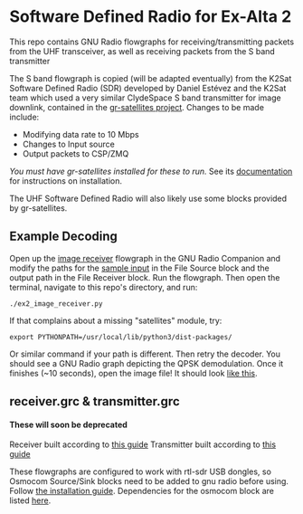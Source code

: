 # Software Defined Radio for Ex-Alta 2
This repo contains GNU Radio flowgraphs for receiving/transmitting packets from the UHF transceiver, as well as receiving packets from the S band transmitter

The S band flowgraph is copied (will be adapted eventually) from the K2Sat Software Defined Radio (SDR) developed by Daniel Estévez and the K2Sat team which used a very similar ClydeSpace S band transmitter for image downlink, contained in the [gr-satellites project](https://github.com/daniestevez/gr-satellites). Changes to be made include: 
- Modifying data rate to 10 Mbps 
- Changes to Input source 
- Output packets to CSP/ZMQ

*You must have gr-satellites installed for these to run.* See its [documentation](gr-satellites.readthedocs.io/en/latest/installation.html) for instructions on installation.

The UHF Software Defined Radio will also likely use some blocks provided by gr-satellites.

## Example Decoding
Open up the [image receiver](ex2_image_receiver.grc) flowgraph in the GNU Radio Companion and modify the paths for the [sample input](drive.google.com/file/d/1K6GL-I2AjZtcWA-4pOFsTMeyn3PUM74F/view) in the File Source block and the output path in the File Receiver block. Run the flowgraph. Then open the terminal, navigate to this repo's directory, and run:
```
./ex2_image_receiver.py
```
If that complains about a missing "satellites" module, try:
```
export PYTHONPATH=/usr/local/lib/python3/dist-packages/
```
Or similar command if your path is different. Then retry the decoder. You should see a GNU Radio graph depicting the QPSK demodulation. Once it finishes (~10 seconds), open the image file! It should look [like this](https://destevez.net/wp-content/uploads/2018/07/image_0.jpg).


## receiver.grc & transmitter.grc
#### These will soon be deprecated
Receiver built according to [this guide](https://nccgroup.github.io/RFTM/fsk_receiver.html)
Transmitter built according to [this guide](https://nccgroup.github.io/RFTM/fsk_transmitter.html)

These flowgraphs are configured to work with rtl-sdr USB dongles, so Osmocom Source/Sink blocks need to be added to gnu radio before using. Follow [the installation guide](https://osmocom.org/projects/rtl-sdr/wiki/Rtl-sdr). Dependencies for the osmocom block are listed [here](https://formulae.brew.sh/formula/gr-osmosdr).
